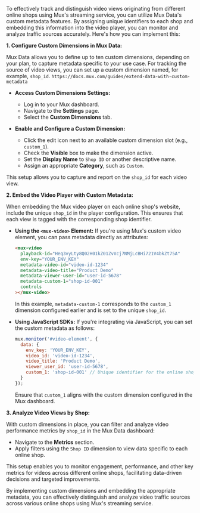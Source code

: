 To effectively track and distinguish video views originating from different online shops using Mux's streaming service, you can utilize Mux Data's custom metadata features. By assigning unique identifiers to each shop and embedding this information into the video player, you can monitor and analyze traffic sources accurately. Here's how you can implement this:

**1. Configure Custom Dimensions in Mux Data:**

Mux Data allows you to define up to ten custom dimensions, depending on your plan, to capture metadata specific to your use case. For tracking the source of video views, you can set up a custom dimension named, for example, `shop_id`. 
`https://docs.mux.com/guides/extend-data-with-custom-metadata`

- **Access Custom Dimensions Settings:**
  - Log in to your Mux dashboard.
  - Navigate to the **Settings** page.
  - Select the **Custom Dimensions** tab.

- **Enable and Configure a Custom Dimension:**
  - Click the edit icon next to an available custom dimension slot (e.g., `custom_1`).
  - Check the **Visible** box to make the dimension active.
  - Set the **Display Name** to `Shop ID` or another descriptive name.
  - Assign an appropriate **Category**, such as `Custom`.

This setup allows you to capture and report on the `shop_id` for each video view. 

**2. Embed the Video Player with Custom Metadata:**

When embedding the Mux video player on each online shop's website, include the unique `shop_id` in the player configuration. This ensures that each view is tagged with the corresponding shop identifier.

- **Using the `<mux-video>` Element:**
  If you're using Mux's custom video element, you can pass metadata directly as attributes:

  ```html
  <mux-video
    playback-id="Heq3vyLty8Q02H01kZ01ZvVcj7NMjLcBHi721V4bkZt75A"
    env-key="YOUR_ENV_KEY"
    metadata-video-id="video-id-1234"
    metadata-video-title="Product Demo"
    metadata-viewer-user-id="user-id-5678"
    metadata-custom-1="shop-id-001"
    controls
  ></mux-video>
  ```

  In this example, `metadata-custom-1` corresponds to the `custom_1` dimension configured earlier and is set to the unique `shop_id`. 

- **Using JavaScript SDKs:**
  If you're integrating via JavaScript, you can set the custom metadata as follows:

  ```javascript
  mux.monitor('#video-element', {
    data: {
      env_key: 'YOUR_ENV_KEY',
      video_id: 'video-id-1234',
      video_title: 'Product Demo',
      viewer_user_id: 'user-id-5678',
      custom_1: 'shop-id-001' // Unique identifier for the online shop
    }
  });
  ```

  Ensure that `custom_1` aligns with the custom dimension configured in the Mux dashboard. 

**3. Analyze Video Views by Shop:**

With custom dimensions in place, you can filter and analyze video performance metrics by `shop_id` in the Mux Data dashboard:

- Navigate to the **Metrics** section.
- Apply filters using the `Shop ID` dimension to view data specific to each online shop.

This setup enables you to monitor engagement, performance, and other key metrics for videos across different online shops, facilitating data-driven decisions and targeted improvements.

By implementing custom dimensions and embedding the appropriate metadata, you can effectively distinguish and analyze video traffic sources across various online shops using Mux's streaming service. 
